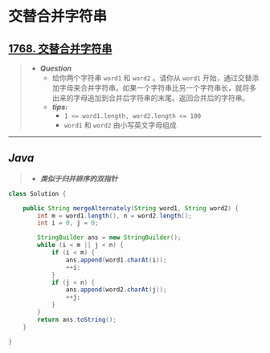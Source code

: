 # 交替合并字符串

## [1768. 交替合并字符串](https://leetcode.cn/problems/merge-strings-alternately/)

> - ***Question***
>   - 给你两个字符串 `word1` 和 `word2` 。请你从 `word1` 开始，通过交替添加字母来合并字符串。如果一个字符串比另一个字符串长，就将多出来的字母追加到合并后字符串的末尾。返回合并后的字符串。
>   - ***tips:***
>     - `1 <= word1.length, word2.length <= 100`
>     - `word1` 和 `word2` 由小写英文字母组成

---

## *Java*

> - ***类似于归并排序的双指针***

```java
class Solution {

    public String mergeAlternately(String word1, String word2) {
        int m = word1.length(), n = word2.length();
        int i = 0, j = 0;

        StringBuilder ans = new StringBuilder();
        while (i < m || j < n) {
            if (i < m) {
                ans.append(word1.charAt(i));
                ++i;
            }
            if (j < n) {
                ans.append(word2.charAt(j));
                ++j;
            }
        }
        return ans.toString();
    }

}
```
